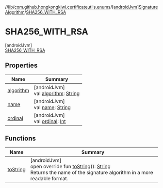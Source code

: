 //[lib](../../../../index.md)/[com.github.hongkongkiwi.certificateutils.enums](../../index.md)/[[androidJvm]SignatureAlgorithm](../index.md)/[SHA256_WITH_RSA](index.md)

# SHA256_WITH_RSA

[androidJvm]\
[SHA256_WITH_RSA](index.md)

## Properties

| Name | Summary |
|---|---|
| [algorithm](../algorithm.md) | [androidJvm]<br>val [algorithm](../algorithm.md): [String](https://kotlinlang.org/api/latest/jvm/stdlib/kotlin/-string/index.html) |
| [name](../-s-h-a512_-w-i-t-h_-e-d-d-s-a/index.md#-372974862%2FProperties%2F-1973928616) | [androidJvm]<br>val [name](../-s-h-a512_-w-i-t-h_-e-d-d-s-a/index.md#-372974862%2FProperties%2F-1973928616): [String](https://kotlinlang.org/api/latest/jvm/stdlib/kotlin/-string/index.html) |
| [ordinal](../-s-h-a512_-w-i-t-h_-e-d-d-s-a/index.md#-739389684%2FProperties%2F-1973928616) | [androidJvm]<br>val [ordinal](../-s-h-a512_-w-i-t-h_-e-d-d-s-a/index.md#-739389684%2FProperties%2F-1973928616): [Int](https://kotlinlang.org/api/latest/jvm/stdlib/kotlin/-int/index.html) |

## Functions

| Name | Summary |
|---|---|
| [toString](../to-string.md) | [androidJvm]<br>open override fun [toString](../to-string.md)(): [String](https://kotlinlang.org/api/latest/jvm/stdlib/kotlin/-string/index.html)<br>Returns the name of the signature algorithm in a more readable format. |
